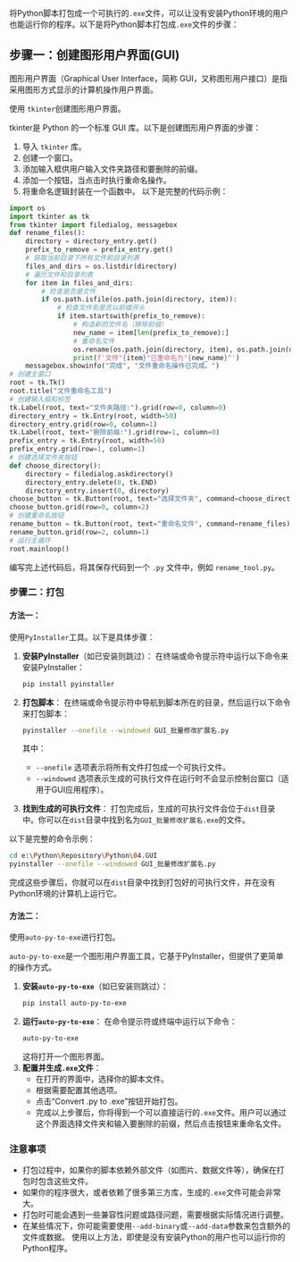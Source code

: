 将Python脚本打包成一个可执行的`.exe`文件，可以让没有安装Python环境的用户也能运行你的程序。以下是将Python脚本打包成`.exe`文件的步骤：

## 步骤一：创建图形用户界面(GUI)

图形用户界面（Graphical User Interface，简称 GUI，又称图形用户接口）是指采用图形方式显示的计算机操作用户界面。

使用 `tkinter`创建图形用户界面。

tkinter是 Python 的一个标准 GUI 库。以下是创建图形用户界面的步骤：
1. 导入 `tkinter` 库。
2. 创建一个窗口。
3. 添加输入框供用户输入文件夹路径和要删除的前缀。
4. 添加一个按钮，当点击时执行重命名操作。
5. 将重命名逻辑封装在一个函数中。
以下是完整的代码示例：
```python
import os
import tkinter as tk
from tkinter import filedialog, messagebox
def rename_files():
    directory = directory_entry.get()
    prefix_to_remove = prefix_entry.get()
    # 获取当前目录下所有文件和目录列表
    files_and_dirs = os.listdir(directory)
    # 遍历文件和目录列表
    for item in files_and_dirs:
        # 检查是否是文件
        if os.path.isfile(os.path.join(directory, item)):
            # 检查文件名是否以前缀开头
            if item.startswith(prefix_to_remove):
                # 构造新的文件名（移除前缀）
                new_name = item[len(prefix_to_remove):]
                # 重命名文件
                os.rename(os.path.join(directory, item), os.path.join(directory, new_name))
                print(f'文件"{item}"已重命名为"{new_name}"')
    messagebox.showinfo("完成", "文件重命名操作已完成。")
# 创建主窗口
root = tk.Tk()
root.title("文件重命名工具")
# 创建输入框和标签
tk.Label(root, text="文件夹路径:").grid(row=0, column=0)
directory_entry = tk.Entry(root, width=50)
directory_entry.grid(row=0, column=1)
tk.Label(root, text="删除前缀:").grid(row=1, column=0)
prefix_entry = tk.Entry(root, width=50)
prefix_entry.grid(row=1, column=1)
# 创建选择文件夹按钮
def choose_directory():
    directory = filedialog.askdirectory()
    directory_entry.delete(0, tk.END)
    directory_entry.insert(0, directory)
choose_button = tk.Button(root, text="选择文件夹", command=choose_directory)
choose_button.grid(row=0, column=2)
# 创建重命名按钮
rename_button = tk.Button(root, text="重命名文件", command=rename_files)
rename_button.grid(row=2, column=1)
# 运行主循环
root.mainloop()
```
编写完上述代码后，将其保存代码到一个 `.py` 文件中，例如 `rename_tool.py`。




### 步骤二：打包

#### 方法一：

使用`PyInstaller`工具。以下是具体步骤：

1. **安装PyInstaller**（如已安装则跳过）：
    在终端或命令提示符中运行以下命令来安装PyInstaller：
    ```sh
    pip install pyinstaller
    ```

2. **打包脚本**：
    在终端或命令提示符中导航到脚本所在的目录，然后运行以下命令来打包脚本：
    ```sh
    pyinstaller --onefile --windowed GUI_批量修改扩展名.py
    ```
    其中：
    - `--onefile` 选项表示将所有文件打包成一个可执行文件。
    - `--windowed` 选项表示生成的可执行文件在运行时不会显示控制台窗口（适用于GUI应用程序）。

3. **找到生成的可执行文件**：
    打包完成后，生成的可执行文件会位于`dist`目录中。你可以在`dist`目录中找到名为`GUI_批量修改扩展名.exe`的文件。

以下是完整的命令示例：

```sh
cd e:\Python\Repository\Python\04.GUI
pyinstaller --onefile --windowed GUI_批量修改扩展名.py
```

完成这些步骤后，你就可以在`dist`目录中找到打包好的可执行文件，并在没有Python环境的计算机上运行它。

#### 方法二：

使用`auto-py-to-exe`进行打包。

`auto-py-to-exe`是一个图形用户界面工具，它基于PyInstaller，但提供了更简单的操作方式。
1. **安装`auto-py-to-exe`**（如已安装则跳过）：
   ```bash
   pip install auto-py-to-exe
   ```
2. **运行`auto-py-to-exe`**：
   在命令提示符或终端中运行以下命令：
   ```bash
   auto-py-to-exe
   ```
   这将打开一个图形界面。
3. **配置并生成`.exe`文件**：
   - 在打开的界面中，选择你的脚本文件。
   - 根据需要配置其他选项。
   - 点击“Convert .py to .exe”按钮开始打包。
   - 完成以上步骤后，你将得到一个可以直接运行的`.exe`文件。用户可以通过这个界面选择文件夹和输入要删除的前缀，然后点击按钮来重命名文件。
### 注意事项
- 打包过程中，如果你的脚本依赖外部文件（如图片、数据文件等），确保在打包时包含这些文件。
- 如果你的程序很大，或者依赖了很多第三方库，生成的`.exe`文件可能会非常大。
- 打包时可能会遇到一些兼容性问题或路径问题，需要根据实际情况进行调整。
- 在某些情况下，你可能需要使用`--add-binary`或`--add-data`参数来包含额外的文件或数据。
使用以上方法，即使是没有安装Python的用户也可以运行你的Python程序。

